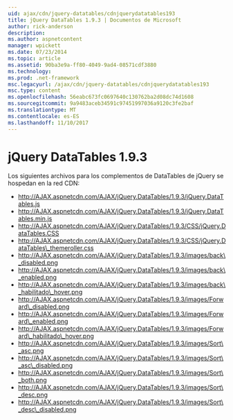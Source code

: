 ```yaml
---
uid: ajax/cdn/jquery-datatables/cdnjquerydatatables193
title: jQuery DataTables 1.9.3 | Documentos de Microsoft
author: rick-anderson
description: 
ms.author: aspnetcontent
manager: wpickett
ms.date: 07/23/2014
ms.topic: article
ms.assetid: 90ba3e9a-ff80-4049-9ad4-08571cdf3880
ms.technology: 
ms.prod: .net-framework
msc.legacyurl: /ajax/cdn/jquery-datatables/cdnjquerydatatables193
msc.type: content
ms.openlocfilehash: 56eabc673fc0697640c130762ba2d08dc74d1608
ms.sourcegitcommit: 9a9483aceb34591c97451997036a9120c3fe2baf
ms.translationtype: MT
ms.contentlocale: es-ES
ms.lasthandoff: 11/10/2017
---
```

<a name="jquery-datatables-193"></a>jQuery DataTables 1.9.3
====================
Los siguientes archivos para los complementos de DataTables de jQuery se hospedan en la red CDN:

- http://AJAX.aspnetcdn.com/AJAX/jQuery.DataTables/1.9.3/jQuery.DataTables.js
- http://AJAX.aspnetcdn.com/AJAX/jQuery.DataTables/1.9.3/jQuery.DataTables.min.js
- http://AJAX.aspnetcdn.com/AJAX/jQuery.DataTables/1.9.3/CSS/jQuery.DataTables.CSS
- http://AJAX.aspnetcdn.com/AJAX/jQuery.DataTables/1.9.3/CSS/jQuery.DataTables\_themeroller.css
- http://AJAX.aspnetcdn.com/AJAX/jQuery.DataTables/1.9.3/images/back\_disabled.png
- http://AJAX.aspnetcdn.com/AJAX/jQuery.DataTables/1.9.3/images/back\_enabled.png
- http://AJAX.aspnetcdn.com/AJAX/jQuery.DataTables/1.9.3/images/back\_habilitado\_hover.png
- http://AJAX.aspnetcdn.com/AJAX/jQuery.DataTables/1.9.3/images/Forward\_disabled.png
- http://AJAX.aspnetcdn.com/AJAX/jQuery.DataTables/1.9.3/images/Forward\_enabled.png
- http://AJAX.aspnetcdn.com/AJAX/jQuery.DataTables/1.9.3/images/Forward\_habilitado\_hover.png
- http://AJAX.aspnetcdn.com/AJAX/jQuery.DataTables/1.9.3/images/Sort\_asc.png
- http://AJAX.aspnetcdn.com/AJAX/jQuery.DataTables/1.9.3/images/Sort\_asc\_disabled.png
- http://AJAX.aspnetcdn.com/AJAX/jQuery.DataTables/1.9.3/images/Sort\_both.png
- http://AJAX.aspnetcdn.com/AJAX/jQuery.DataTables/1.9.3/images/Sort\_desc.png
- http://AJAX.aspnetcdn.com/AJAX/jQuery.DataTables/1.9.3/images/Sort\_desc\_disabled.png

